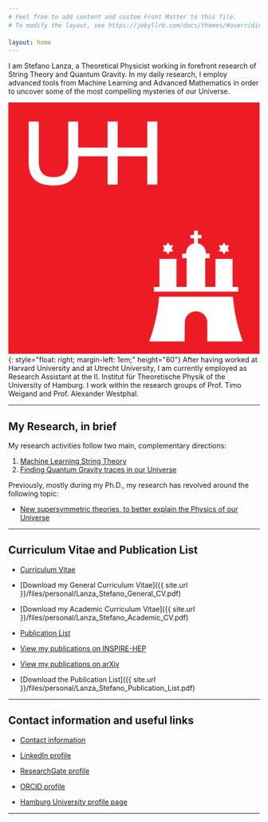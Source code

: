 ```yaml
---
# Feel free to add content and custom Front Matter to this file.
# To modify the layout, see https://jekyllrb.com/docs/themes/#overriding-theme-defaults

layout: home
---
```



I am Stefano Lanza, a Theoretical Physicist working in forefront research of String Theory and Quantum Gravity. 
In my daily research, I employ advanced tools from Machine Learning and Advanced Mathematics in order to uncover some of the most compelling mysteries of our Universe.

![UHH](assets/hamburg.png){: style="float: right; margin-left: 1em;" height="60"} After having worked at Harvard University and at Utrecht University, I am currently employed as Research Assistant at the II. Institut für Theoretische Physik of the University of Hamburg. I work within the research groups of Prof. Timo Weigand and Prof. Alexander Westphal.

---

## My Research, in brief

My research activities follow two main, complementary directions:
1. [Machine Learning String Theory](./research-physics-ml)
1. [Finding Quantum Gravity traces in our Universe](./research-quantum-gravity)

Previously, mostly during my Ph.D., my research has revolved around the following topic: 
* [New supersymmetric theories, to better explain the Physics of our Universe](./research-string-pheno)

---


## Curriculum Vitae and Publication List

* [Curriculum Vitae](./cv)
* [Download my General Curriculum Vitae]({{ site.url }}/files/personal/Lanza_Stefano_General_CV.pdf)
* [Download my Academic Curriculum Vitae]({{ site.url }}/files/personal/Lanza_Stefano_Academic_CV.pdf)

* [Publication List](./publications)
* [View my publications on INSPIRE-HEP](https://inspirehep.net/authors/1608129?ui-citation-summary=true)
* [View my publications on arXiv](https://arxiv.org/search/?query=Lanza%2C+Stefano&searchtype=author&abstracts=show&order=-announced_date_first&size=50)
* [Download the Publication List]({{ site.url }}/files/personal/Lanza_Stefano_Publication_List.pdf)



---

## Contact information and useful links

* [Contact information](./contact)

* [LinkedIn profile](https://www.linkedin.com/in/stefano-lanza-4a5812292)
* [ResearchGate profile](https://www.researchgate.net/profile/Stefano-Lanza)
* [ORCID profile](https://orcid.org/0000-0003-0568-2736)
* [Hamburg University profile page](https://www.physik.uni-hamburg.de/th2/ag-weigand/personen/lanza-stefano.html)

---
